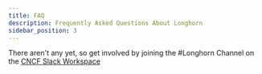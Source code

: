 ```yaml
---
title: FAQ
description: Frequently Asked Questions About Longhorn
sidebar_position: 3
---
```


There aren't any yet, so get involved by joining the #Longhorn Channel on the [CNCF Slack Workspace](http://slack.cncf.io)